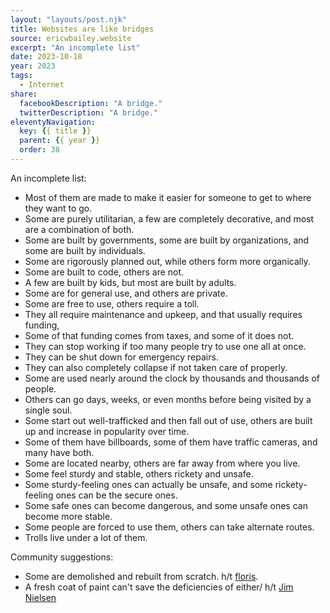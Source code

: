 ```yaml
---
layout: "layouts/post.njk"
title: Websites are like bridges
source: ericwbailey.website
excerpt: "An incomplete list"
date: 2023-10-18
year: 2023
tags:
  - Internet
share:
  facebookDescription: "A bridge."
  twitterDescription: "A bridge."
eleventyNavigation:
  key: {{ title }}
  parent: {{ year }}
  order: 38
---
```


An incomplete list:

- Most of them are made to make it easier for someone to get to where they want to go.
- Some are purely utilitarian, a few are completely decorative, and most are a combination of both.
- Some are built by governments, some are built by organizations, and some are built by individuals.
- Some are rigorously planned out, while others form more organically.
- Some are built to code, others are not. 
- A few are built by kids, but most are built by adults.
- Some are for general use, and others are private.
- Some are free to use, others require a toll.
- They all require maintenance and upkeep, and that usually requires funding,
- Some of that funding comes from taxes, and some of it does not.
- They can stop working if too many people try to use one all at once.
- They can be shut down for emergency repairs.
- They can also completely collapse if not taken care of properly.
- Some are used nearly around the clock by thousands and thousands of people.
- Others can go days, weeks, or even months before being visited by a single soul.
- Some start out well-trafficked and then fall out of use, others are built up and increase in popularity over time.
- Some of them have billboards, some of them have traffic cameras, and many have both. 
- Some are located nearby, others are far away from where you live. 
- Some feel sturdy and stable, others rickety and unsafe.
- Some sturdy-feeling ones can actually be unsafe, and some rickety-feeling ones can be the secure ones.
- Some safe ones can become dangerous, and some unsafe ones can become more stable.
- Some people are forced to use them, others can take alternate routes.
- Trolls live under a lot of them.

Community suggestions:

- Some are demolished and rebuilt from scratch. h/t [floris](https://freeradical.zone/@floris/111256582413531308).
- A fresh coat of paint can't save the deficiencies of either/ h/t [Jim Nielsen](https://mastodon.social/@jimniels/111257626986137293)
